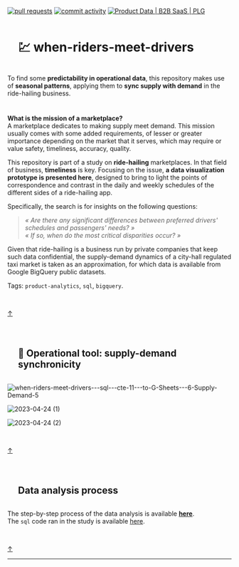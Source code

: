 <!-- [![Stars](https://img.shields.io/github/stars/isis-santos-costa/when-riders-meet-drivers?style=social)](https://github.com/isis-santos-costa/when-riders-meet-drivers/)  -->
<!--  
[![lines of code](https://img.shields.io/tokei/lines/github/isis-santos-costa/when-riders-meet-drivers?color=purple)](https://github.com/isis-santos-costa/when-riders-meet-drivers/) -->
<!-- [![files](https://img.shields.io/github/directory-file-count/isis-santos-costa/when-riders-meet-drivers?color=lightgrey)](https://github.com/isis-santos-costa/when-riders-meet-drivers/) -->
<!-- 
[![contributors](https://img.shields.io/github/contributors/isis-santos-costa/when-riders-meet-drivers?color=lightgrey)](https://www.linkedin.com/in/isis-santos-costa/) -->
[![pull requests](https://img.shields.io/github/issues-pr-closed/isis-santos-costa/when-riders-meet-drivers?color=brightgreen)](https://github.com/isis-santos-costa/when-riders-meet-drivers/pulls?q=is%3Apr)
[![commit activity](https://img.shields.io/github/commit-activity/m/isis-santos-costa/when-riders-meet-drivers)](https://github.com/isis-santos-costa/when-riders-meet-drivers/)
[![Product Data | B2B SaaS | PLG](https://img.shields.io/badge/product%20data%20%7C%20b2b%20saas%20%7C%20plg-%E2%98%95-purple)](https://www.linkedin.com/in/isis-santos-costa/)   

<div id="user-content-toc"><ul><summary><h1 style="display: inline-block;">💹 when-riders-meet-drivers</h1></summary></ul></div>
To find some <b>predictability in operational data</b>, this repository makes use of <b>seasonal patterns</b>, applying them to <b>sync supply with demand</b> in the ride-hailing business.  

<!-- ------------------------------------------------------------------------------------------------------------------------------------ -->
<!-- Illustration -->
<!-- ![ride-hailing-1](https://user-images.githubusercontent.com/58894233/232349913-2782cbc6-2e31-4219-8e97-61abd0ce4bf0.png) -->

#


<!-- ------------------------------------------------------------------------------------------------------------------------------------ -->
<!-- Intro -->

**What is the mission of a marketplace?**  
A marketplace dedicates to making supply meet demand. This mission usually comes with some added requirements, of lesser or greater importance depending on the market that it serves, which may require or value safety, timeliness, accuracy, quality.  

This repository is part of a study on **ride-hailing** marketplaces. In that field of business, **timeliness** is key. Focusing on the issue, **a data visualization prototype is presented here**, designed to bring to light the points of correspondence and contrast in the daily and weekly schedules of the different sides of a ride-hailing app.  

Specifically, the search is for insights on the following questions:  

> <i> « Are there any significant differences between preferred drivers' schedules and passengers' needs? » </i>  
> <i> « If so, when do the most critical disparities occur? » </i> 

Given that ride-hailing is a business run by private companies that keep such data confidential, the supply-demand dynamics of a city-hall regulated taxi market is taken as an approximation, for which data is available from Google BigQuery public datasets.

Tags: `product-analytics`, `sql`, `bigquery`.  

<br>

[↑](https://github.com/isis-santos-costa/when-riders-meet-drivers#-when-riders-meet-drivers)   

#

<!-- ------------------------------------------------------------------------------------------------------------------------------------ -->
<!-- 🔧 Operational tool: supply-demand synchronicity -->

<div id="user-content-toc"><ul><summary><h2 style="display: inline-block;">
🔧 Operational tool: supply-demand synchronicity
</h2></summary></ul></div>

![when-riders-meet-drivers---sql---cte-11---to-G-Sheets---6-Supply-Demand-5](https://user-images.githubusercontent.com/58894233/233257402-67e3db21-83f5-40d6-a321-d48f458e3132.png)  

![2023-04-24 (1)](https://user-images.githubusercontent.com/58894233/234158971-32d43feb-209a-4450-be70-ed1bbd5f35ef.png)   

![2023-04-24 (2)](https://user-images.githubusercontent.com/58894233/234158999-1a78868a-88a6-4418-a37a-1d6d37d1726e.png)  

<br>

[↑](https://github.com/isis-santos-costa/when-riders-meet-drivers#-when-riders-meet-drivers)  

#

<!-- ------------------------------------------------------------------------------------------------------------------------------------ -->
<!-- Data analysis process -->

<div id="user-content-toc"><ul><summary><h2 style="display: inline-block;">Data analysis process</h2></summary></ul></div>

The step-by-step process of the data analysis is available **[here](data-analysis.md)**.  
The `sql` code ran in the study is available [here](when-riders-meet-drivers.sql).  

<br>

[↑](https://github.com/isis-santos-costa/when-riders-meet-drivers#-when-riders-meet-drivers)  

___

